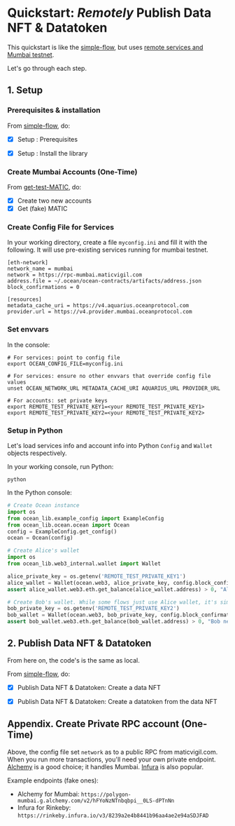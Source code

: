 <!--
Copyright 2022 Ocean Protocol Foundation
SPDX-License-Identifier: Apache-2.0
-->

# Quickstart: _Remotely_ Publish Data NFT & Datatoken

This quickstart is like the [simple-flow](READMEs/data-nfts-and-datatokens-flow.md), but uses [remote services and Mumbai testnet](https://docs.oceanprotocol.com/core-concepts/networks#mumbai).

Let's go through each step.

## 1. Setup

### Prerequisites & installation

From [simple-flow](data-nfts-and-datatokens-flow.md), do:
- [x] Setup : Prerequisites
- [x] Setup : Install the library


### Create Mumbai Accounts (One-Time)

From [get-test-MATIC](get-test-MATIC.md), do:
- [x] Create two new accounts
- [x] Get (fake) MATIC

### Create Config File for Services

In your working directory, create a file `myconfig.ini` and fill it with the following. It will use pre-existing services running for mumbai testnet.

```text
[eth-network]
network_name = mumbai
network = https://rpc-mumbai.maticvigil.com
address.file = ~/.ocean/ocean-contracts/artifacts/address.json
block_confirmations = 0

[resources]
metadata_cache_uri = https://v4.aquarius.oceanprotocol.com
provider.url = https://v4.provider.mumbai.oceanprotocol.com
```

### Set envvars

In the console:
```console
# For services: point to config file
export OCEAN_CONFIG_FILE=myconfig.ini

# For services: ensure no other envvars that override config file values
unset OCEAN_NETWORK_URL METADATA_CACHE_URI AQUARIUS_URL PROVIDER_URL

# For accounts: set private keys
export REMOTE_TEST_PRIVATE_KEY1=<your REMOTE_TEST_PRIVATE_KEY1>
export REMOTE_TEST_PRIVATE_KEY2=<your REMOTE_TEST_PRIVATE_KEY2>
```

### Setup in Python

Let's load services info and account info into Python `Config` and `Wallet` objects respectively.

In your working console, run Python:
```console
python
```

In the Python console:
```python
# Create Ocean instance
import os
from ocean_lib.example_config import ExampleConfig
from ocean_lib.ocean.ocean import Ocean
config = ExampleConfig.get_config()
ocean = Ocean(config)

# Create Alice's wallet
import os
from ocean_lib.web3_internal.wallet import Wallet

alice_private_key = os.getenv('REMOTE_TEST_PRIVATE_KEY1')
alice_wallet = Wallet(ocean.web3, alice_private_key, config.block_confirmations, config.transaction_timeout)
assert alice_wallet.web3.eth.get_balance(alice_wallet.address) > 0, "Alice needs MATIC"

# Create Bob's wallet. While some flows just use Alice wallet, it's simpler to do all here.
bob_private_key = os.getenv('REMOTE_TEST_PRIVATE_KEY2')
bob_wallet = Wallet(ocean.web3, bob_private_key, config.block_confirmations, config.transaction_timeout)
assert bob_wallet.web3.eth.get_balance(bob_wallet.address) > 0, "Bob needs MATIC"
```


## 2. Publish Data NFT & Datatoken

From here on, the code's is the same as local.

From [simple-flow](data-nfts-and-datatokens-flow.md), do:
- [x] Publish Data NFT & Datatoken: Create a data NFT
- [x] Publish Data NFT & Datatoken: Create a datatoken from the data NFT


## Appendix. Create Private RPC account (One-Time)

Above, the config file set `network` as to a public RPC from maticvigil.com. When you run more transactions, you'll need your own private endpoint. [Alchemy](https://www.alchemy.com) is a good choice; it handles Mumbai. [Infura](https://infura.io) is also popular.

Example endpoints (fake ones):

- Alchemy for Mumbai: `https://polygon-mumbai.g.alchemy.com/v2/hFYoNzNTnbqbpi__0LS-dPTnNn`
- Infura for Rinkeby: `https://rinkeby.infura.io/v3/8239a2e4b8441b96aa4ae2e94aSDJFAD`
